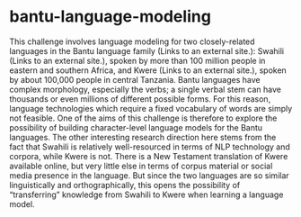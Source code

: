 # bantu-language-modeling
This challenge involves language modeling for two closely-related languages in the Bantu language family (Links to an external site.): Swahili (Links to an external site.), spoken by more than 100 million people in eastern and southern Africa, and Kwere (Links to an external site.), spoken by about 100,000 people in central Tanzania.  Bantu languages have complex morphology, especially the verbs; a single verbal stem can have thousands or even millions of different possible forms. For this reason, language technologies which require a fixed vocabulary of words are simply not feasible. One of the aims of this challenge is therefore to explore the possibility of building character-level language models for the Bantu languages. The other interesting research direction here stems from the fact that Swahili is relatively well-resourced in terms of NLP technology and corpora, while Kwere is not. There is a New Testament translation of Kwere available online, but very little else in terms of corpus material or social media presence in the language. But since the two languages are so similar linguistically and orthographically, this opens the possibility of “transferring” knowledge from Swahili to Kwere when learning a language model.
